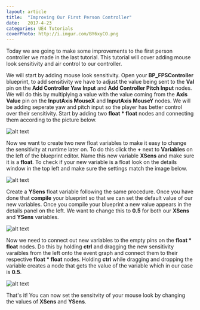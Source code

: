 ```yaml
---
layout: article
title:  "Improving Our First Person Controller"
date:   2017-4-23
categories: UE4 Tutorials
coverPhoto: http://i.imgur.com/BY6xyCO.png
---
```


Today we are going to make some improvements to the first person controller we made in the last tutorial. This tutorial will cover adding mouse look sensitivity and air control to our controller.

We will start by adding mouse look sensitivity. Open your **BP_FPSController** blueprint, to add sensitivity we have to adjust the value being sent to the **Val** pin on the **Add Controller Yaw Input** and **Add Controller Pitch Input** nodes. We will do this by multiplying a value with the value coming from the **Axis Value** pin on the **InputAxis MouseX** and **InputAxis MouseY** nodes. We will be adding seperate yaw and pitch input so the player has better control over their sensitivity. Start by adding two **float * float** nodes and connecting them according to the picture below.

![alt text](http://i.imgur.com/ErobkUF.png "Adding sensitivity")

Now we want to create two new float variables to make it easy to change the sensitivity at runtime later on. To do this click the **+** next to **Variables** on the left of the blueprint editor. Name this new variable **XSens** and make sure it is a **float**. To check if your new variable is a float look on the details window in the top left and make sure the settings match the image below.

![alt text](http://i.imgur.com/05zbAnA.png "creating float variable")

Create a **YSens** float variable following the same procedure. Once you have done that **compile** your blueprint so that we can set the default value of our new variables. Once you compile your blueprint a new value appears in the details panel on the left. We want to change this to **0.5** for both our **XSens** and **YSens** variables.

![alt text](http://i.imgur.com/vpJvQEq.png "default value for float variable")

Now we need to connect out new variables to the empty pins on the **float * float** nodes. Do this by holding **ctrl** and dragging the new sensitivity varaibles from the left onto the event graph and connect them to their respective **float * float** nodes. Holding **ctrl** while dragging and dropping the variable creates a node that gets the value of the variable which in our case is **0.5**.

![alt text](http://i.imgur.com/007OkzN.png "final sensitivity setup")

That's it! You can now set the sensitvity of your mouse look by changing the values of **XSens** and **YSens**.
